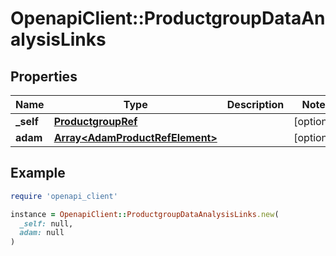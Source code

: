 # OpenapiClient::ProductgroupDataAnalysisLinks

## Properties

| Name | Type | Description | Notes |
| ---- | ---- | ----------- | ----- |
| **_self** | [**ProductgroupRef**](ProductgroupRef.md) |  | [optional] |
| **adam** | [**Array&lt;AdamProductRefElement&gt;**](AdamProductRefElement.md) |  | [optional] |

## Example

```ruby
require 'openapi_client'

instance = OpenapiClient::ProductgroupDataAnalysisLinks.new(
  _self: null,
  adam: null
)
```

